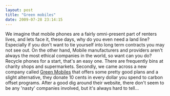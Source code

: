 ```yaml
---
layout: post
title: "Green mobiles"
date: 2009-07-28 23:14:15
---
```


We imagine that mobile phones are a fairly omni-present part of renters lives, and lets face it, these days, why do you even need a land line? Especially if you don't want to tie yourself into long term contracts you may not see out. On the other hand, Mobile manufacturers and providers aren't always the most ethical companies in the world, so want can you do? Recycle phones for a start, that's an easy one. There are frequently bins at charity shops and supermarkets. Secondly, we came across a new company called <a href="http://www.greenmobiles.com.au/" target="_blank">Green Mobiles</a> that offers some pretty good plans and a slight alternative, they donate 10 cents in every dollar you spend to carbon offset programs. After a good dig around their website, there don't seem to be any 'nasty' companies involved, but it's always hard to tell...